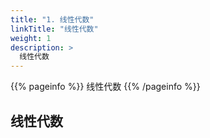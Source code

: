 ```yaml
---
title: "1. 线性代数"
linkTitle: "线性代数"
weight: 1
description: >
  线性代数
---
```


{{% pageinfo %}}
线性代数
{{% /pageinfo %}}


## 线性代数

